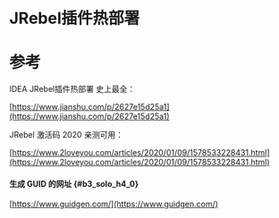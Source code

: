 # JRebel插件热部署

# 参考

IDEA JRebel插件热部署 史上最全：

[https://www.jianshu.com/p/2627e15d25a1](https://www.jianshu.com/p/2627e15d25a1)

JRebel 激活码 2020 亲测可用：

[https://www.2loveyou.com/articles/2020/01/09/1578533228431.html](https://www.2loveyou.com/articles/2020/01/09/1578533228431.html)

#### 生成 GUID 的网址 {#b3_solo_h4_0}

[https://www.guidgen.com/](https://www.guidgen.com/)



